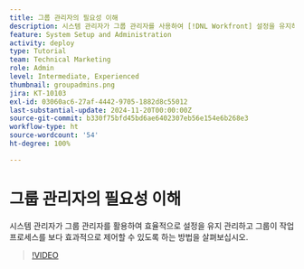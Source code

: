 ```yaml
---
title: 그룹 관리자의 필요성 이해
description: 시스템 관리자가 그룹 관리자를 사용하여 [!DNL Workfront] 설정을 유지하면서도 그룹에 작업에 대한 더 많은 제어 권한을 부여하는 방법을 알아보십시오.
feature: System Setup and Administration
activity: deploy
type: Tutorial
team: Technical Marketing
role: Admin
level: Intermediate, Experienced
thumbnail: groupadmins.png
jira: KT-10103
exl-id: 03060ac6-27af-4442-9705-1882d8c55012
last-substantial-update: 2024-11-20T00:00:00Z
source-git-commit: b330f75bfd45bd6ae6402307eb56e154e6b268e3
workflow-type: ht
source-wordcount: '54'
ht-degree: 100%

---
```


# 그룹 관리자의 필요성 이해

시스템 관리자가 그룹 관리자를 활용하여 효율적으로 설정을 유지 관리하고 그룹이 작업 프로세스를 보다 효과적으로 제어할 수 있도록 하는 방법을 살펴보십시오.

>[!VIDEO](https://video.tv.adobe.com/v/3439330/?quality=12&learn=on&enablevpops&captions=kor)


